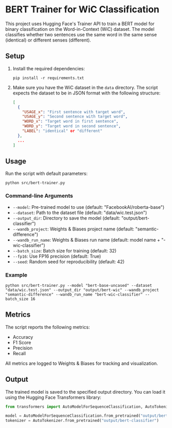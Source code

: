 # BERT Trainer for WiC Classification

This project uses Hugging Face's Trainer API to train a BERT model for binary classification on the Word-in-Context (WiC) dataset. The model classifies whether two sentences use the same word in the same sense (identical) or different senses (different).

## Setup

1. Install the required dependencies:
   ```
   pip install -r requirements.txt
   ```

2. Make sure you have the WiC dataset in the `data` directory. The script expects the dataset to be in JSON format with the following structure:
   ```json
   [
     {
       "USAGE_x": "First sentence with target word",
       "USAGE_y": "Second sentence with target word",
       "WORD_x": "Target word in first sentence",
       "WORD_y": "Target word in second sentence",
       "LABEL": "identical" or "different"
     },
     ...
   ]
   ```

## Usage

Run the script with default parameters:
```
python src/bert-trainer.py
```

### Command-line Arguments

- `--model`: Pre-trained model to use (default: "FacebookAI/roberta-base")
- `--dataset`: Path to the dataset file (default: "data/wic.test.json")
- `--output_dir`: Directory to save the model (default: "output/bert-classifier")
- `--wandb_project`: Weights & Biases project name (default: "semantic-difference")
- `--wandb_run_name`: Weights & Biases run name (default: model name + "-wic-classifier")
- `--batch_size`: Batch size for training (default: 32)
- `--fp16`: Use FP16 precision (default: True)
- `--seed`: Random seed for reproducibility (default: 42)

### Example

```
python src/bert-trainer.py --model "bert-base-uncased" --dataset "data/wic.test.json" --output_dir "output/bert-wic" --wandb_project "semantic-difference" --wandb_run_name "bert-wic-classifier" --batch_size 16
```

## Metrics

The script reports the following metrics:
- Accuracy
- F1 Score
- Precision
- Recall

All metrics are logged to Weights & Biases for tracking and visualization.

## Output

The trained model is saved to the specified output directory. You can load it using the Hugging Face Transformers library:

```python
from transformers import AutoModelForSequenceClassification, AutoTokenizer

model = AutoModelForSequenceClassification.from_pretrained("output/bert-classifier")
tokenizer = AutoTokenizer.from_pretrained("output/bert-classifier")
```

